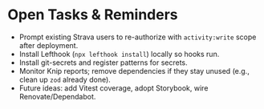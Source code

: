 # Open Tasks & Reminders

- Prompt existing Strava users to re-authorize with `activity:write` scope after deployment.
- Install Lefthook (`npx lefthook install`) locally so hooks run.
- Install git-secrets and register patterns for secrets.
- Monitor Knip reports; remove dependencies if they stay unused (e.g., clean up `zod` already done).
- Future ideas: add Vitest coverage, adopt Storybook, wire Renovate/Dependabot.
